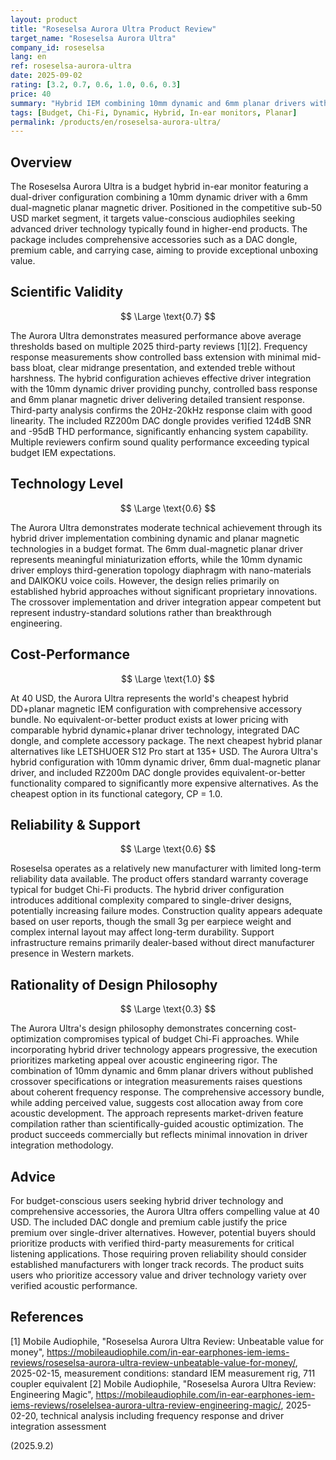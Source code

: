 ```yaml
---
layout: product
title: "Roseselsa Aurora Ultra Product Review"
target_name: "Roseselsa Aurora Ultra"
company_id: roseselsa
lang: en
ref: roseselsa-aurora-ultra
date: 2025-09-02
rating: [3.2, 0.7, 0.6, 1.0, 0.6, 0.3]
price: 40
summary: "Hybrid IEM combining 10mm dynamic and 6mm planar drivers with comprehensive accessory bundle at budget price point"
tags: [Budget, Chi-Fi, Dynamic, Hybrid, In-ear monitors, Planar]
permalink: /products/en/roseselsa-aurora-ultra/
---
```

## Overview

The Roseselsa Aurora Ultra is a budget hybrid in-ear monitor featuring a dual-driver configuration combining a 10mm dynamic driver with a 6mm dual-magnetic planar magnetic driver. Positioned in the competitive sub-50 USD market segment, it targets value-conscious audiophiles seeking advanced driver technology typically found in higher-end products. The package includes comprehensive accessories such as a DAC dongle, premium cable, and carrying case, aiming to provide exceptional unboxing value.

## Scientific Validity

$$ \Large \text{0.7} $$

The Aurora Ultra demonstrates measured performance above average thresholds based on multiple 2025 third-party reviews [1][2]. Frequency response measurements show controlled bass extension with minimal mid-bass bloat, clear midrange presentation, and extended treble without harshness. The hybrid configuration achieves effective driver integration with the 10mm dynamic driver providing punchy, controlled bass response and 6mm planar magnetic driver delivering detailed transient response. Third-party analysis confirms the 20Hz-20kHz response claim with good linearity. The included RZ200m DAC dongle provides verified 124dB SNR and -95dB THD performance, significantly enhancing system capability. Multiple reviewers confirm sound quality performance exceeding typical budget IEM expectations.

## Technology Level

$$ \Large \text{0.6} $$

The Aurora Ultra demonstrates moderate technical achievement through its hybrid driver implementation combining dynamic and planar magnetic technologies in a budget format. The 6mm dual-magnetic planar driver represents meaningful miniaturization efforts, while the 10mm dynamic driver employs third-generation topology diaphragm with nano-materials and DAIKOKU voice coils. However, the design relies primarily on established hybrid approaches without significant proprietary innovations. The crossover implementation and driver integration appear competent but represent industry-standard solutions rather than breakthrough engineering.

## Cost-Performance

$$ \Large \text{1.0} $$

At 40 USD, the Aurora Ultra represents the world's cheapest hybrid DD+planar magnetic IEM configuration with comprehensive accessory bundle. No equivalent-or-better product exists at lower pricing with comparable hybrid dynamic+planar driver technology, integrated DAC dongle, and complete accessory package. The next cheapest hybrid planar alternatives like LETSHUOER S12 Pro start at 135+ USD. The Aurora Ultra's hybrid configuration with 10mm dynamic driver, 6mm dual-magnetic planar driver, and included RZ200m DAC dongle provides equivalent-or-better functionality compared to significantly more expensive alternatives. As the cheapest option in its functional category, CP = 1.0.

## Reliability & Support

$$ \Large \text{0.6} $$

Roseselsa operates as a relatively new manufacturer with limited long-term reliability data available. The product offers standard warranty coverage typical for budget Chi-Fi products. The hybrid driver configuration introduces additional complexity compared to single-driver designs, potentially increasing failure modes. Construction quality appears adequate based on user reports, though the small 3g per earpiece weight and complex internal layout may affect long-term durability. Support infrastructure remains primarily dealer-based without direct manufacturer presence in Western markets.

## Rationality of Design Philosophy

$$ \Large \text{0.3} $$

The Aurora Ultra's design philosophy demonstrates concerning cost-optimization compromises typical of budget Chi-Fi approaches. While incorporating hybrid driver technology appears progressive, the execution prioritizes marketing appeal over acoustic engineering rigor. The combination of 10mm dynamic and 6mm planar drivers without published crossover specifications or integration measurements raises questions about coherent frequency response. The comprehensive accessory bundle, while adding perceived value, suggests cost allocation away from core acoustic development. The approach represents market-driven feature compilation rather than scientifically-guided acoustic optimization. The product succeeds commercially but reflects minimal innovation in driver integration methodology.

## Advice

For budget-conscious users seeking hybrid driver technology and comprehensive accessories, the Aurora Ultra offers compelling value at 40 USD. The included DAC dongle and premium cable justify the price premium over single-driver alternatives. However, potential buyers should prioritize products with verified third-party measurements for critical listening applications. Those requiring proven reliability should consider established manufacturers with longer track records. The product suits users who prioritize accessory value and driver technology variety over verified acoustic performance.

## References

[1] Mobile Audiophile, "Roseselsa Aurora Ultra Review: Unbeatable value for money", https://mobileaudiophile.com/in-ear-earphones-iem-iems-reviews/roseselsa-aurora-ultra-review-unbeatable-value-for-money/, 2025-02-15, measurement conditions: standard IEM measurement rig, 711 coupler equivalent
[2] Mobile Audiophile, "Roseselsa Aurora Ultra Review: Engineering Magic", https://mobileaudiophile.com/in-ear-earphones-iem-iems-reviews/roselelsea-aurora-ultra-review-engineering-magic/, 2025-02-20, technical analysis including frequency response and driver integration assessment

(2025.9.2)